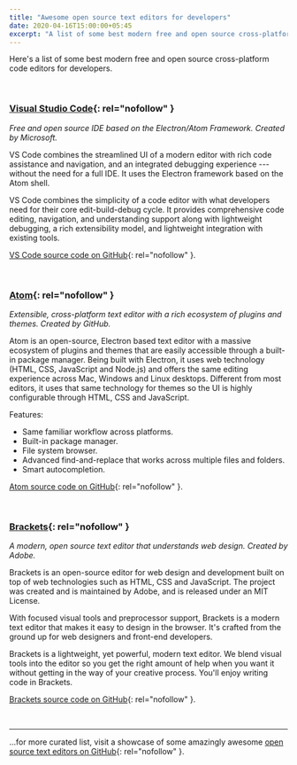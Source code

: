 ```yaml
---
title: "Awesome open source text editors for developers"
date: 2020-04-16T15:00:00+05:45
excerpt: "A list of some best modern free and open source cross-platform code editors for developers."
---
```


Here's a list of some best modern free and open source cross-platform code editors for developers.

<br>

### [Visual Studio Code](https://code.visualstudio.com/){: rel="nofollow" }

*Free and open source IDE based on the Electron/Atom Framework. Created by Microsoft.*

VS Code combines the streamlined UI of a modern editor with rich code assistance and navigation, and an integrated debugging experience --- without the need for a full IDE. It uses the Electron framework based on the Atom shell.

VS Code combines the simplicity of a code editor with what developers need for their core edit-build-debug cycle. It provides comprehensive code editing, navigation, and understanding support along with lightweight debugging, a rich extensibility model, and lightweight integration with existing tools.

[VS Code source code on GitHub](https://github.com/microsoft/vscode){: rel="nofollow" }.

<br>

### [Atom](https://atom.io/){: rel="nofollow" }

*Extensible, cross-platform text editor with a rich ecosystem of plugins and themes. Created by GitHub.*

Atom is an open-source, Electron based text editor with a massive ecosystem of plugins and themes that are easily accessible through a built-in package manager. Being built with Electron, it uses web technology (HTML, CSS, JavaScript and Node.js) and offers the same editing experience across Mac, Windows and Linux desktops. Different from most editors, it uses that same technology for themes so the UI is highly configurable through HTML, CSS and JavaScript.

Features:
- Same familiar workflow across platforms.
- Built-in package manager.
- File system browser.
- Advanced find-and-replace that works across multiple files and folders.
- Smart autocompletion.

[Atom source code on GitHub](https://github.com/atom/atom){: rel="nofollow" }.

<br>

### [Brackets](http://brackets.io/){: rel="nofollow" }

*A modern, open source text editor that understands web design. Created by Adobe.*

Brackets is an open-source editor for web design and development built on top of web technologies such as HTML, CSS and JavaScript. The project was created and is maintained by Adobe, and is released under an MIT License.

With focused visual tools and preprocessor support, Brackets is a modern text editor that makes it easy to design in the browser. It's crafted from the ground up for web designers and front-end developers.

Brackets is a lightweight, yet powerful, modern text editor. We blend visual tools into the editor so you get the right amount of help when you want it without getting in the way of your creative process. You'll enjoy writing code in Brackets.

[Brackets source code on GitHub](https://github.com/adobe/brackets){: rel="nofollow" }.

<br>

---

...for more curated list, visit a showcase of some amazingly awesome [open source text editors on GitHub](https://github.com/collections/text-editors){: rel="nofollow" }.
